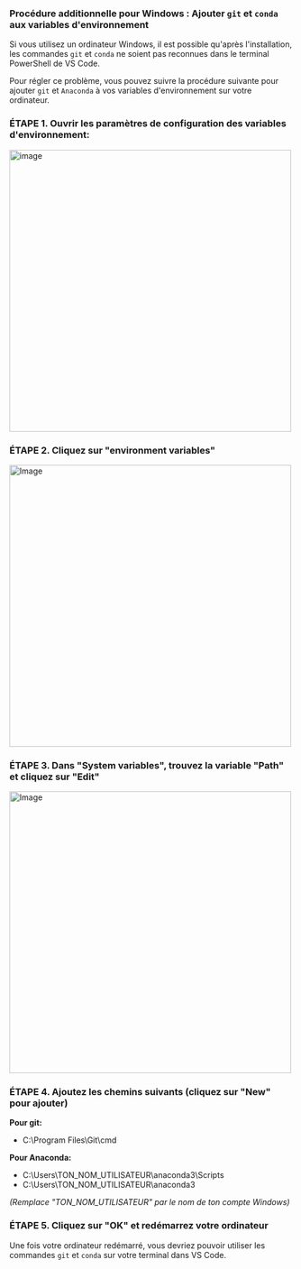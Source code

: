 ### Procédure additionnelle pour Windows : Ajouter `git` et `conda` aux variables d'environnement

Si vous utilisez un ordinateur Windows, il est possible qu'après l'installation, les commandes `git` et `conda` ne soient pas reconnues dans le terminal PowerShell de VS Code.

Pour régler ce problème, vous pouvez suivre la procédure suivante pour ajouter `git` et `Anaconda` à vos variables d'environnement sur votre ordinateur. 

### ÉTAPE 1. Ouvrir les paramètres de configuration des variables d'environnement:

<img height="500" alt="image" src="https://github.com/user-attachments/assets/09020edd-ae4d-45c5-a6a7-2e7fe01e4461" />


### ÉTAPE 2. Cliquez sur "environment variables"

<img height="500" alt="Image" src="https://github.com/user-attachments/assets/77994a45-af30-4485-b914-bd45894bc16a" />


### ÉTAPE 3. Dans "System variables", trouvez la variable "Path" et cliquez sur "Edit"

<img height="500" alt="Image" src="https://github.com/user-attachments/assets/f4549f9c-94d1-453d-91e0-089d33a325dc" />

### ÉTAPE 4. Ajoutez les chemins suivants (cliquez sur "New" pour ajouter)

**Pour git:**
-  C:\Program Files\Git\cmd

**Pour Anaconda:**
-  C:\Users\TON_NOM_UTILISATEUR\anaconda3\Scripts
-  C:\Users\TON_NOM_UTILISATEUR\anaconda3

*(Remplace "TON_NOM_UTILISATEUR" par le nom de ton compte Windows)*


### ÉTAPE 5.  Cliquez sur "OK" et redémarrez votre ordinateur

Une fois votre ordinateur redémarré, vous devriez pouvoir utiliser les commandes `git` et `conda` sur votre terminal dans VS Code. 
